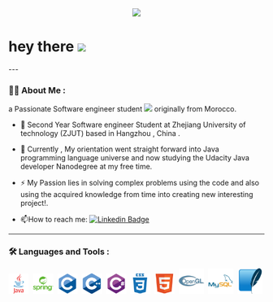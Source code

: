 <div id="header" align="center">
  <img src="https://media0.giphy.com/media/jdPMeyv9rn0hZHh8n9/giphy.gif?cid=ecf05e47fssaxp4qpkuunjgpw0it5yhg7np0r5o3iqnkr5hy&rid=giphy.gif&ct=s" width="200"/>
</div>
<h1>
  hey there
  <img src="https://media.giphy.com/media/hvRJCLFzcasrR4ia7z/giphy.gif" width="40px"/>
</h1>
---


### :woman_technologist: About Me :

a Passionate Software engineer student  <img src="https://media.giphy.com/media/WUlplcMpOCEmTGBtBW/giphy.gif" width="30"> originally from Morocco.

- :telescope: Second Year Software engineer Student at Zhejiang University of technology (ZJUT) based in Hangzhou , China .

- :seedling: Currently , My orientation went straight forward into Java programming language universe and now studying the Udacity Java developer Nanodegree at my free time.

- :zap: My Passion lies in solving complex problems using the code and also using the acquired knowledge from time into creating new interesting project!.

- :mailbox:How to reach me: [![Linkedin Badge](https://img.shields.io/badge/-kakbar-blue?style=flat&logo=Linkedin&logoColor=white)](https://www.linkedin.com/in/yazid-azzaoui/)

---

### :hammer_and_wrench: Languages and Tools :

<div>
  <img src="https://github.com/devicons/devicon/blob/master/icons/java/java-original-wordmark.svg" title="Java" alt="Java" width="40" height="40"/>&nbsp;
  <img src="https://github.com/devicons/devicon/blob/master/icons/spring/spring-original-wordmark.svg" title="Spring" alt="Spring" width="40" height="40"/>&nbsp;
  <img src="https://github.com/devicons/devicon/blob/master/icons/c/c-original.svg" title="Spring" alt="C" width="40" height="40"/>&nbsp;
  <img src="https://github.com/devicons/devicon/blob/master/icons/cplusplus/cplusplus-original.svg" title="C++" alt="C++" width="40" height="40"/>&nbsp;
  <img src="https://github.com/devicons/devicon/blob/master/icons/csharp/csharp-original.svg" title="C#" alt="C#" width="40" height="40"/>&nbsp;
  <img src="https://github.com/devicons/devicon/blob/master/icons/css3/css3-plain-wordmark.svg"  title="CSS3" alt="CSS" width="40" height="40"/>&nbsp;
  <img src="https://github.com/devicons/devicon/blob/master/icons/html5/html5-original.svg" title="HTML5" alt="HTML" width="40" height="40"/>&nbsp;
  <img src="https://github.com/devicons/devicon/blob/master/icons/opengl/opengl-original.svg" title="Opengl"  alt="opengl" width="50" height="50"/>&nbsp;
  <img src="https://github.com/devicons/devicon/blob/master/icons/mysql/mysql-original-wordmark.svg" title="MySQL"  alt="MySQL" width="50" height="50"/>&nbsp;
  <img src="https://github.com/devicons/devicon/blob/master/icons/sqlite/sqlite-original.svg" title="sqlite" **alt="sqlite" width="50" height="50"/>
</div>
